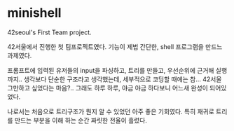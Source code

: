 # minishell
42seoul's First Team project.


42서울에서 진행한 첫 팀프로젝트였다.
기능이 제법 간단한, shell 프로그램을 만드느 과제였다.


프롬프트에 입력된 유저들의 input을 파싱하고, 트리를 만들고, 우선순위에 근거해 실행까지..
생각보다 단순한 구조라고 생각했는데, 세부적으로 코딩할 때에는 참... 42서울 그만하고 싶었다는 마음?..
그래도 하루 하루, 야금 야금 하다보니 어느새 완성이 되어있었다.

나로서는 처음으로 트리구조가 뭔지 알 수 있었던 아주 좋은 기회였다.
특히 재귀로 트리를 만드는 부분을 이해 하는 순간 짜릿한 전율이 흘렀다.
